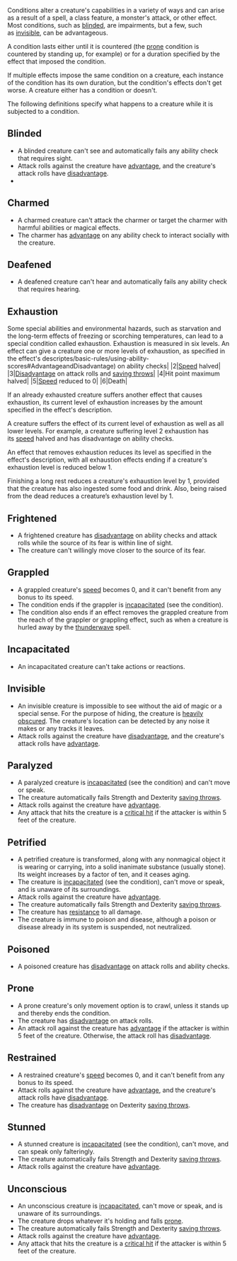 Conditions alter a creature's capabilities in a variety of ways and can arise as a result of a spell, a class feature, a monster's attack, or other effect. Most conditions, such as [blinded](https://www.dndbeyond.com/compendium/rules/basic-rules/appendix-a-conditions#Blinded), are impairments, but a few, such as [invisible](https://www.dndbeyond.com/compendium/rules/basic-rules/appendix-a-conditions#Invisible), can be advantageous.

A condition lasts either until it is countered (the [prone](https://www.dndbeyond.com/compendium/rules/basic-rules/appendix-a-conditions#Prone) condition is countered by standing up, for example) or for a duration specified by the effect that imposed the condition.

If multiple effects impose the same condition on a creature, each instance of the condition has its own duration, but the condition's effects don't get worse. A creature either has a condition or doesn't.

The following definitions specify what happens to a creature while it is subjected to a condition.

## [](https://www.dndbeyond.com/sources/phb/appendix-a-conditions#Blinded)Blinded

- A blinded creature can't see and automatically fails any ability check that requires sight.
- Attack rolls against the creature have [advantage](https://www.dndbeyond.com/sources/basic-rules/using-ability-scores#AdvantageandDisadvantage), and the creature's attack rolls have [disadvantage](https://www.dndbeyond.com/sources/basic-rules/using-ability-scores#AdvantageandDisadvantage).
- 

## [](https://www.dndbeyond.com/sources/phb/appendix-a-conditions#Charmed)Charmed

- A charmed creature can't attack the charmer or target the charmer with harmful abilities or magical effects.
- The charmer has [advantage](https://www.dndbeyond.com/sources/basic-rules/using-ability-scores#AdvantageandDisadvantage) on any ability check to interact socially with the creature.


## Deafened

- A deafened creature can't hear and automatically fails any ability check that requires hearing.


  
## [](https://www.dndbeyond.com/sources/phb/appendix-a-conditions#Exhaustion)Exhaustion

Some special abilities and environmental hazards, such as starvation and the long-term effects of freezing or scorching temperatures, can lead to a special condition called exhaustion. Exhaustion is measured in six levels. An effect can give a creature one or more levels of exhaustion, as specified in the effect's descriptes/basic-rules/using-ability-scores#AdvantageandDisadvantage) on ability checks|
|2|[Speed](https://www.dndbeyond.com/compendium/rules/basic-rules/adventuring#Speed) halved|
|3|[Disadvantage](https://www.dndbeyond.com/sources/basic-rules/using-ability-scores#AdvantageandDisadvantage) on attack rolls and [saving throws](https://www.dndbeyond.com/compendium/rules/basic-rules/using-ability-scores#SavingThrows)|
|4|Hit point maximum halved|
|5|[Speed](https://www.dndbeyond.com/compendium/rules/basic-rules/adventuring#Speed) reduced to 0|
|6|Death|

If an already exhausted creature suffers another effect that causes exhaustion, its current level of exhaustion increases by the amount specified in the effect's description.

A creature suffers the effect of its current level of exhaustion as well as all lower levels. For example, a creature suffering level 2 exhaustion has its [speed](https://www.dndbeyond.com/compendium/rules/basic-rules/adventuring#Speed) halved and has disadvantage on ability checks.

An effect that removes exhaustion reduces its level as specified in the effect's description, with all exhaustion effects ending if a creature's exhaustion level is reduced below 1.

Finishing a long rest reduces a creature's exhaustion level by 1, provided that the creature has also ingested some food and drink. Also, being raised from the dead reduces a creature’s exhaustion level by 1.

## [](https://www.dndbeyond.com/sources/phb/appendix-a-conditions#Frightened)Frightened

- A frightened creature has [disadvantage](https://www.dndbeyond.com/sources/basic-rules/using-ability-scores#AdvantageandDisadvantage) on ability checks and attack rolls while the source of its fear is within line of sight.
- The creature can't willingly move closer to the source of its fear.

## [](https://www.dndbeyond.com/sources/phb/appendix-a-conditions#Grappled)Grappled

- A grappled creature's [speed](https://www.dndbeyond.com/compendium/rules/basic-rules/adventuring#Speed) becomes 0, and it can't benefit from any bonus to its speed.
- The condition ends if the grappler is [incapacitated](https://www.dndbeyond.com/compendium/rules/basic-rules/appendix-a-conditions#Incapacitated) (see the condition).
- The condition also ends if an effect removes the grappled creature from the reach of the grappler or grappling effect, such as when a creature is hurled away by the [thunderwave](https://www.dndbeyond.com/spells/thunderwave) spell.

## [](https://www.dndbeyond.com/sources/phb/appendix-a-conditions#Incapacitated)Incapacitated

- An incapacitated creature can't take actions or reactions.

## [](https://www.dndbeyond.com/sources/phb/appendix-a-conditions#Invisible)Invisible

- An invisible creature is impossible to see without the aid of magic or a special sense. For the purpose of hiding, the creature is [heavily obscured](https://www.dndbeyond.com/sources/basic-rules/adventuring#VisionandLight). The creature's location can be detected by any noise it makes or any tracks it leaves.
- Attack rolls against the creature have [disadvantage](https://www.dndbeyond.com/sources/basic-rules/using-ability-scores#AdvantageandDisadvantage), and the creature's attack rolls have [advantage](https://www.dndbeyond.com/sources/basic-rules/using-ability-scores#AdvantageandDisadvantage).


## [](https://www.dndbeyond.com/sources/phb/appendix-a-conditions#Paralyzed)Paralyzed

- A paralyzed creature is [incapacitated](https://www.dndbeyond.com/compendium/rules/basic-rules/appendix-a-conditions#Incapacitated) (see the condition) and can't move or speak.
- The creature automatically fails Strength and Dexterity [saving throws](https://www.dndbeyond.com/compendium/rules/basic-rules/using-ability-scores#SavingThrows).
- Attack rolls against the creature have [advantage](https://www.dndbeyond.com/sources/basic-rules/using-ability-scores#AdvantageandDisadvantage).
- Any attack that hits the creature is a [critical hit](https://www.dndbeyond.com/compendium/rules/basic-rules/combat#CriticalHits) if the attacker is within 5 feet of the creature.


## [](https://www.dndbeyond.com/sources/phb/appendix-a-conditions#Petrified)Petrified

- A petrified creature is transformed, along with any nonmagical object it is wearing or carrying, into a solid inanimate substance (usually stone). Its weight increases by a factor of ten, and it ceases aging.
- The creature is [incapacitated](https://www.dndbeyond.com/compendium/rules/basic-rules/appendix-a-conditions#Incapacitated) (see the condition), can't move or speak, and is unaware of its surroundings.
- Attack rolls against the creature have [advantage](https://www.dndbeyond.com/sources/basic-rules/using-ability-scores#AdvantageandDisadvantage).
- The creature automatically fails Strength and Dexterity [saving throws](https://www.dndbeyond.com/compendium/rules/basic-rules/using-ability-scores#SavingThrows).
- The creature has [resistance](https://www.dndbeyond.com/compendium/rules/basic-rules/combat#DamageResistanceandVulnerability) to all damage.
- The creature is immune to poison and disease, although a poison or disease already in its system is suspended, not neutralized.


## [](https://www.dndbeyond.com/sources/phb/appendix-a-conditions#Poisoned)Poisoned

- A poisoned creature has [disadvantage](https://www.dndbeyond.com/sources/basic-rules/using-ability-scores#AdvantageandDisadvantage) on attack rolls and ability checks.

## [](https://www.dndbeyond.com/sources/phb/appendix-a-conditions#Prone)Prone

- A prone creature's only movement option is to crawl, unless it stands up and thereby ends the condition.
- The creature has [disadvantage](https://www.dndbeyond.com/sources/basic-rules/using-ability-scores#AdvantageandDisadvantage) on attack rolls.
- An attack roll against the creature has [advantage](https://www.dndbeyond.com/sources/basic-rules/using-ability-scores#AdvantageandDisadvantage) if the attacker is within 5 feet of the creature. Otherwise, the attack roll has [disadvantage](https://www.dndbeyond.com/sources/basic-rules/using-ability-scores#AdvantageandDisadvantage).

## [](https://www.dndbeyond.com/sources/phb/appendix-a-conditions#Restrained)Restrained

- A restrained creature's [speed](https://www.dndbeyond.com/compendium/rules/basic-rules/adventuring#Speed) becomes 0, and it can't benefit from any bonus to its speed.
- Attack rolls against the creature have [advantage](https://www.dndbeyond.com/sources/basic-rules/using-ability-scores#AdvantageandDisadvantage), and the creature's attack rolls have [disadvantage](https://www.dndbeyond.com/sources/basic-rules/using-ability-scores#AdvantageandDisadvantage).
- The creature has [disadvantage](https://www.dndbeyond.com/sources/basic-rules/using-ability-scores#AdvantageandDisadvantage) on Dexterity [saving throws](https://www.dndbeyond.com/compendium/rules/basic-rules/using-ability-scores#SavingThrows).

## [](https://www.dndbeyond.com/sources/phb/appendix-a-conditions#Stunned)Stunned

- A stunned creature is [incapacitated](https://www.dndbeyond.com/compendium/rules/basic-rules/appendix-a-conditions#Incapacitated) (see the condition), can't move, and can speak only falteringly.
- The creature automatically fails Strength and Dexterity [saving throws](https://www.dndbeyond.com/compendium/rules/basic-rules/using-ability-scores#SavingThrows).
- Attack rolls against the creature have [advantage](https://www.dndbeyond.com/sources/basic-rules/using-ability-scores#AdvantageandDisadvantage).


## [](https://www.dndbeyond.com/sources/phb/appendix-a-conditions#Unconscious)Unconscious

- An unconscious creature is [incapacitated](https://www.dndbeyond.com/compendium/rules/basic-rules/appendix-a-conditions#Incapacitated), can't move or speak, and is unaware of its surroundings.
- The creature drops whatever it's holding and falls [prone](https://www.dndbeyond.com/compendium/rules/basic-rules/appendix-a-conditions#Prone).
- The creature automatically fails Strength and Dexterity [saving throws](https://www.dndbeyond.com/compendium/rules/basic-rules/using-ability-scores#SavingThrows).
- Attack rolls against the creature have [advantage](https://www.dndbeyond.com/sources/basic-rules/using-ability-scores#AdvantageandDisadvantage).
- Any attack that hits the creature is a [critical hit](https://www.dndbeyond.com/compendium/rules/basic-rules/combat#CriticalHits) if the attacker is within 5 feet of the creature.

